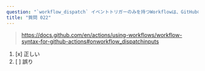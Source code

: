 ```yaml
---
question: "`workflow_dispatch` イベントトリガーのみを持つWorkflowは、GitHubのREST APIを使用してトリガーできます"
title: "質問 022"
---
```


> https://docs.github.com/en/actions/using-workflows/workflow-syntax-for-github-actions#onworkflow_dispatchinputs
1. [x] 正しい
1. [ ] 誤り